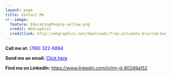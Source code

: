 ```yaml
---
layout: page
title: Contact Me
<!--image:
  feature: EducatingPeople-yellow.png
  credit: WeGraphics
  creditlink: http://wegraphics.net/downloads/free-ultimate-blurred-background-pack/ -->
---
```



**Call me at:** <span style="color: blue">(786) 322-6884</span>

**Send me an email:** <a style="color: blue" href="mailto:dunieskiotano.trainer@gmail.com">Click here</a>

**Find me on LinkedIn:** <a style="color: blue" href="https://www.linkedin.com/in/mr-d-80249a152">https://www.linkedin.com/in/mr-d-80249a152</a>



